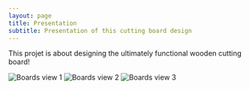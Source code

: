 ```yaml
---
layout: page
title: Presentation
subtitle: Presentation of this cutting board design
---
```


This projet is about designing the ultimately functional wooden cutting board! 

![Boards view 1]({{site.url}}/img/results/example/combo/selected/several_boards_combo_1.jpg)
![Boards view 2]({{site.url}}/img/results/example/combo/selected/several_boards_combo_2.jpg)
![Boards view 3]({{site.url}}/img/results/example/combo/selected/several_boards_combo_3.jpg)
 
 
